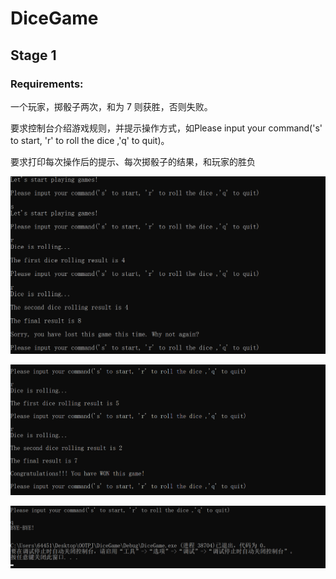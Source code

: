 # DiceGame

## Stage 1

### Requirements:

一个玩家，掷骰子两次，和为 7 则获胜，否则失败。

要求控制台介绍游戏规则，并提示操作方式，如Please input your command('s' to start, 'r' to roll the dice ,'q' to quit)。

要求打印每次操作后的提示、每次掷骰子的结果，和玩家的胜负

![image-20200407174023946](README.assets/image-20200407174023946.png)

![image-20200407174030527](README.assets/image-20200407174030527.png)

![image-20200407174018642](README.assets/image-20200407174018642.png)